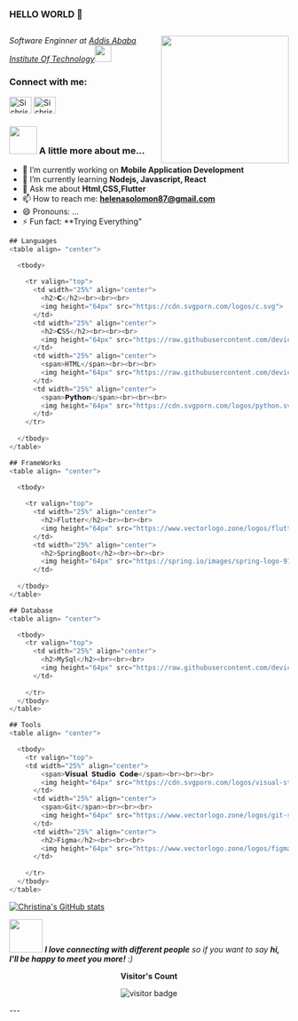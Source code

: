 ### HELLO WORLD 👋
<h2 I am [![Typing SVG](https://readme-typing-svg.herokuapp.com?font=Poppins&color=0074C392&center=true&lines=Christina+Solomon;a+Software+Engineer+%2C+and+a+WIP.;Nice+to+meet+you.)](https://git.io/typing-svg)></h2>


<img align='right' src="https://media.giphy.com/media/ieyl9zmCjO4b4t6qoY/giphy.gif" width="230">
<p><em>Software Enginner at <a href="http://www.unb.br">Addis Ababa Institute Of Technology</a><img src="https://media.giphy.com/media/fYSnHlufseco8Fh93Z/giphy.gif" width="30"></br>
</em></p>

<h3 align="left">Connect with me:</h3>
<p align="left">
<a href="https://twitter.com/chrissunny_?s=09" target="blank"><img align="center" src="https://raw.githubusercontent.com/rahuldkjain/github-profile-readme-generator/master/src/images/icons/Social/twitter.svg" alt="Sichrisso" height="30" width="40" /></a>
<a href="https://www.linkedin.com/in/christina-solomon-234b78225" target="blank"><img align="center" src="https://raw.githubusercontent.com/rahuldkjain/github-profile-readme-generator/master/src/images/icons/Social/linked-in-alt.svg" alt="Sichrisso" height="30" width="40" /></a>
</p>


### <img src="https://media.giphy.com/media/VgCDAzcKvsR6OM0uWg/giphy.gif" width="50"> A little more about me...  

- 🔭 I’m currently working on **Mobile Application Development**
- 🌱 I’m currently learning **Nodejs, Javascript, React**
- 💬 Ask me about **Html,CSS,Flutter**
- 📫 How to reach me: **helenasolomon87@gmail.com**
- 😄 Pronouns: ...
- ⚡ Fun fact: **Trying Everything"

```javascript
## Languages
<table align= "center">

  <tbody>
  
    <tr valign="top">
      <td width="25%" align="center">
        <h2>𝗖</h2><br><br><br>
        <img height="64px" src="https://cdn.svgporn.com/logos/c.svg">
      </td>
      <td width="25%" align="center">
        <h2>𝗖SS</h2><br><br><br>
        <img height="64px" src="https://raw.githubusercontent.com/devicons/devicon/master/icons/css3/css3-original-wordmark.svg">
      </td>
      <td width="25%" align="center">
        <span>HTML</span><br><br><br>
        <img height="64px" src="https://raw.githubusercontent.com/devicons/devicon/master/icons/html5/html5-original-wordmark.svg">
      </td>
      <td width="25%" align="center">
        <span>𝗣𝘆𝘁𝗵𝗼𝗻</span><br><br><br>
        <img height="64px" src="https://cdn.svgporn.com/logos/python.svg">
      </td>
    </tr>
   
  </tbody>
</table>

## FrameWorks
<table align= "center">

  <tbody>
 
    <tr valign="top">
      <td width="25%" align="center">
        <h2>Flutter</h2><br><br><br>
        <img height="64px" src="https://www.vectorlogo.zone/logos/flutterio/flutterio-icon.svg">
      </td>
      <td width="25%" align="center">
        <h2>SpringBoot</h2><br><br><br>
        <img height="64px" src="https://spring.io/images/spring-logo-9146a4d3298760c2e7e49595184e1975.svg">
      </td>
      
  </tbody>
</table>

## Database
<table align= "center">

  <tbody>
    <tr valign="top">
      <td width="25%" align="center">
        <h2>MySql</h2><br><br><br>
        <img height="64px" src="https://raw.githubusercontent.com/devicons/devicon/master/icons/mysql/mysql-original-wordmark.svg">
      </td>
     
    </tr>
  </tbody>
</table>

## Tools
<table align= "center">

  <tbody>
    <tr valign="top">
    <td width="25%" align="center">
        <span>𝗩𝗶𝘀𝘂𝗮𝗹 𝗦𝘁𝘂𝗱𝗶𝗼 𝗖𝗼𝗱𝗲</span><br><br><br>
        <img height="64px" src="https://cdn.svgporn.com/logos/visual-studio-code.svg">
      </td>
      <td width="25%" align="center">
        <span>Git</span><br><br><br>
        <img height="64px" src="https://www.vectorlogo.zone/logos/git-scm/git-scm-icon.svg">
      </td>
      <td width="25%" align="center">
        <h2>Figma</h2><br><br><br>
        <img height="64px" src="https://www.vectorlogo.zone/logos/figma/figma-icon.svg">
      </td>
     
    </tr>
  </tbody>
</table>

```

[![Christina's GitHub stats](https://github-readme-stats.vercel.app/api?username=sichrisso&show_icons=true&theme=tokyonight)](https://github.com/sichrisso/github-readme-stats)


<img src="https://media.giphy.com/media/LnQjpWaON8nhr21vNW/giphy.gif" width="60"> <em><b>I love connecting with different people</b> so if you want to say <b>hi, I'll be happy to meet you more!</b> :)</em>

<p align="center"><b>Visitor's Count</b></p>
<p align="center"><img src="https://profile-counter.glitch.me/sichrisso/count.svg" alt="visitor badge"/></p>
---


